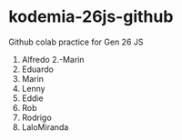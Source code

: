 # kodemia-26js-github

Github colab practice for Gen 26 JS

1. Alfredo
2.-Marin
3. Eduardo
2. Marin
3. Lenny
4. Eddie
5. Rob
6. Rodrigo
7. LaloMiranda
